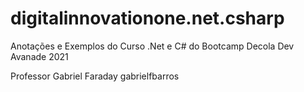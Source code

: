 # digitalinnovationone.net.csharp
Anotações e Exemplos do Curso .Net e C# do Bootcamp Decola Dev Avanade 2021 

Professor Gabriel Faraday
gabrielfbarros
